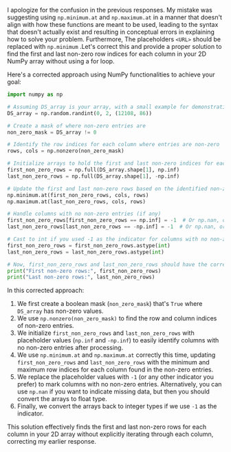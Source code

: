 I apologize for the confusion in the previous responses. My mistake was suggesting using `np.minimum.at` and `np.maximum.at` in a manner that doesn't align with how these functions are meant to be used, leading to the syntax that doesn't actually exist and resulting in conceptual errors in explaining how to solve your problem. Furthermore, The placeholders `<URL>` should be replaced with `np.minimum` .Let's correct this and provide a proper solution to find the first and last non-zero row indices for each column in your 2D NumPy array without using a for loop.

Here's a corrected approach using NumPy functionalities to achieve your goal:

```python
import numpy as np

# Assuming DS_array is your array, with a small example for demonstration
DS_array = np.random.randint(0, 2, (12108, 86))

# Create a mask of where non-zero entries are
non_zero_mask = DS_array != 0

# Identify the row indices for each column where entries are non-zero
rows, cols = np.nonzero(non_zero_mask)

# Initialize arrays to hold the first and last non-zero indices for each column
first_non_zero_rows = np.full(DS_array.shape[1], np.inf)
last_non_zero_rows = np.full(DS_array.shape[1], -np.inf)

# Update the first and last non-zero rows based on the identified non-zero entries
np.minimum.at(first_non_zero_rows, cols, rows)
np.maximum.at(last_non_zero_rows, cols, rows)

# Handle columns with no non-zero entries (if any)
first_non_zero_rows[first_non_zero_rows == np.inf] = -1  # Or np.nan, or any indicator you prefer
last_non_zero_rows[last_non_zero_rows == -np.inf] = -1  # Or np.nan, or any indicator you prefer

# Cast to int if you used -1 as the indicator for columns with no non-zero entries
first_non_zero_rows = first_non_zero_rows.astype(int)
last_non_zero_rows = last_non_zero_rows.astype(int)

# Now, first_non_zero_rows and last_non_zero_rows should have the correct indices
print("First non-zero rows:", first_non_zero_rows)
print("Last non-zero rows:", last_non_zero_rows)
```

In this corrected approach:

1. We first create a boolean mask (`non_zero_mask`) that's `True` where `DS_array` has non-zero values.
2. We use `np.nonzero(non_zero_mask)` to find the row and column indices of non-zero entries.
3. We initialize `first_non_zero_rows` and `last_non_zero_rows` with placeholder values (`np.inf` and `-np.inf`) to easily identify columns with no non-zero entries after processing.
4. We use `np.minimum.at` and `np.maximum.at` correctly this time, updating `first_non_zero_rows` and `last_non_zero_rows` with the minimum and maximum row indices for each column found in the non-zero entries.
5. We replace the placeholder values with `-1` (or any other indicator you prefer) to mark columns with no non-zero entries. Alternatively, you can use `np.nan` if you want to indicate missing data, but then you should convert the arrays to float type.
6. Finally, we convert the arrays back to integer types if we use `-1` as the indicator.

This solution effectively finds the first and last non-zero rows for each column in your 2D array without explicitly iterating through each column, correcting my earlier response.